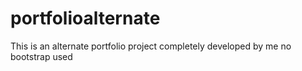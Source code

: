 # portfolioalternate
This is an alternate portfolio project completely developed by me no bootstrap used
